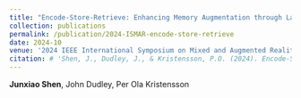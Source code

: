 ```yaml
---
title: "Encode-Store-Retrieve: Enhancing Memory Augmentation through Language-Encoded Egocentric Perception"
collection: publications
permalink: /publication/2024-ISMAR-encode-store-retrieve
date: 2024-10
venue: '2024 IEEE International Symposium on Mixed and Augmented Reality (ISMAR)'
citation: # 'Shen, J., Dudley, J., & Kristensson, P.O. (2024). Encode-Store-Retrieve: Enhancing Memory Augmentation through Language-Encoded Egocentric Perception. In 2024 IEEE International Symposium on Mixed and Augmented Reality.'
---
```

**Junxiao Shen**, John Dudley, Per Ola Kristensson
